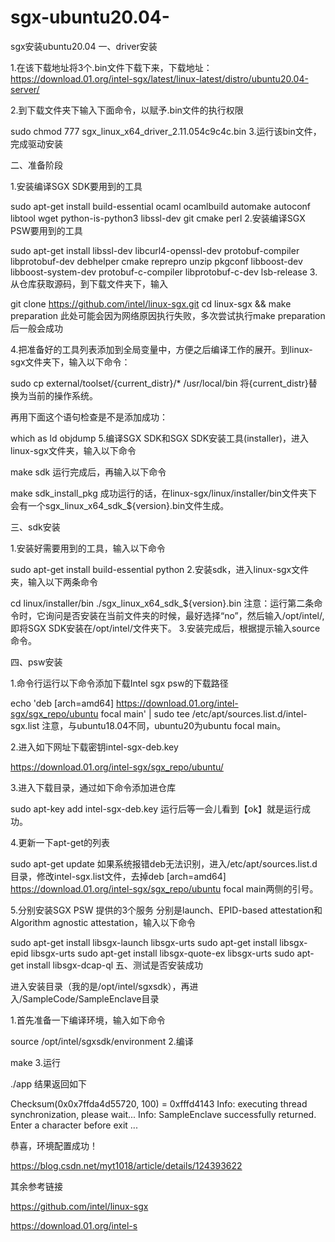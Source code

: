 # sgx-ubuntu20.04-
sgx安装ubuntu20.04
一、driver安装

1.在该下载地址将3个.bin文件下载下来，下载地址：https://download.01.org/intel-sgx/latest/linux-latest/distro/ubuntu20.04-server/

2.到下载文件夹下输入下面命令，以赋予.bin文件的执行权限

sudo chmod 777 sgx_linux_x64_driver_2.11.054c9c4c.bin
3.运行该bin文件，完成驱动安装

二、准备阶段

1.安装编译SGX SDK要用到的工具

sudo apt-get install build-essential ocaml ocamlbuild automake autoconf libtool wget python-is-python3 libssl-dev git cmake perl
2.安装编译SGX PSW要用到的工具

sudo apt-get install libssl-dev libcurl4-openssl-dev protobuf-compiler libprotobuf-dev debhelper cmake reprepro unzip pkgconf libboost-dev libboost-system-dev protobuf-c-compiler libprotobuf-c-dev lsb-release
3.从仓库获取源码，到下载文件夹下，输入

git clone https://github.com/intel/linux-sgx.git
cd linux-sgx && make preparation
此处可能会因为网络原因执行失败，多次尝试执行make preparation后一般会成功

4.把准备好的工具列表添加到全局变量中，方便之后编译工作的展开。到linux-sgx文件夹下，输入以下命令：

sudo cp external/toolset/{current_distr}/* /usr/local/bin
将{current_distr}替换为当前的操作系统。

再用下面这个语句检查是不是添加成功：

which as ld objdump
5.编译SGX SDK和SGX SDK安装工具(installer)，进入linux-sgx文件夹，输入以下命令

make sdk
运行完成后，再输入以下命令

make sdk_install_pkg
成功运行的话，在linux-sgx/linux/installer/bin文件夹下会有一个sgx_linux_x64_sdk_${version}.bin文件生成。

三、sdk安装

1.安装好需要用到的工具，输入以下命令

sudo apt-get install build-essential python
2.安装sdk，进入linux-sgx文件夹，输入以下两条命令

cd linux/installer/bin
./sgx_linux_x64_sdk_${version}.bin
注意：运行第二条命令时，它询问是否安装在当前文件夹的时候，最好选择“no”，然后输入/opt/intel/, 即将SGX SDK安装在/opt/intel/文件夹下。
3.安装完成后，根据提示输入source命令。

四、psw安装

1.命令行运行以下命令添加下载Intel sgx psw的下载路径

echo 'deb [arch=amd64] https://download.01.org/intel-sgx/sgx_repo/ubuntu focal main' | sudo tee /etc/apt/sources.list.d/intel-sgx.list
注意，与ubuntu18.04不同，ubuntu20为ubuntu focal main。

2.进入如下网址下载密钥intel-sgx-deb.key

https://download.01.org/intel-sgx/sgx_repo/ubuntu/

3.进入下载目录，通过如下命令添加进仓库

sudo apt-key add intel-sgx-deb.key
运行后等一会儿看到【ok】就是运行成功。

4.更新一下apt-get的列表

sudo apt-get update
如果系统报错deb无法识别，进入/etc/apt/sources.list.d目录，修改intel-sgx.list文件，去掉deb [arch=amd64] https://download.01.org/intel-sgx/sgx_repo/ubuntu focal main两侧的引号。

5.分别安装SGX PSW 提供的3个服务
分别是launch、EPID-based attestation和Algorithm agnostic attestation，输入以下命令

sudo apt-get install libsgx-launch libsgx-urts
sudo apt-get install libsgx-epid libsgx-urts
sudo apt-get install libsgx-quote-ex libsgx-urts
sudo apt-get install libsgx-dcap-ql
五、测试是否安装成功

进入安装目录（我的是/opt/intel/sgxsdk），再进入/SampleCode/SampleEnclave目录

1.首先准备一下编译环境，输入如下命令

source /opt/intel/sgxsdk/environment
2.编译

make
3.运行

./app
结果返回如下

Checksum(0x0x7ffda4d55720, 100) = 0xfffd4143
Info: executing thread synchronization, please wait...
Info: SampleEnclave successfully returned.
Enter a character before exit ...

恭喜，环境配置成功！



https://blog.csdn.net/myt1018/article/details/124393622

其余参考链接

https://github.com/intel/linux-sgx

https://download.01.org/intel-s
